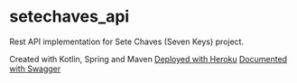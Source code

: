 # setechaves_api

Rest API implementation for Sete Chaves (Seven Keys) project.

Created with Kotlin, Spring and Maven
[Deployed with Heroku](https://setechaves-api.herokuapp.com/api/segredos)
[Documented with Swagger](https://setechaves-api.herokuapp.com/swagger-ui.html)
